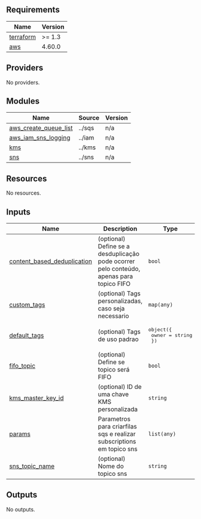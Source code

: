 <!-- BEGIN_TF_DOCS -->
## Requirements

| Name | Version |
|------|---------|
| <a name="requirement_terraform"></a> [terraform](#requirement\_terraform) | >= 1.3 |
| <a name="requirement_aws"></a> [aws](#requirement\_aws) | 4.60.0 |

## Providers

No providers.

## Modules

| Name | Source | Version |
|------|--------|---------|
| <a name="module_aws_create_queue_list"></a> [aws\_create\_queue\_list](#module\_aws\_create\_queue\_list) | ../sqs | n/a |
| <a name="module_aws_iam_sns_logging"></a> [aws\_iam\_sns\_logging](#module\_aws\_iam\_sns\_logging) | ../iam | n/a |
| <a name="module_kms"></a> [kms](#module\_kms) | ../kms | n/a |
| <a name="module_sns"></a> [sns](#module\_sns) | ../sns | n/a |

## Resources

No resources.

## Inputs

| Name | Description | Type | Default | Required |
|------|-------------|------|---------|:--------:|
| <a name="input_content_based_deduplication"></a> [content\_based\_deduplication](#input\_content\_based\_deduplication) | (optional) Define se a desduplicação pode ocorrer pelo conteúdo, apenas para topico FIFO | `bool` | `false` | no |
| <a name="input_custom_tags"></a> [custom\_tags](#input\_custom\_tags) | (optional) Tags personalizadas, caso seja necessario | `map(any)` | n/a | yes |
| <a name="input_default_tags"></a> [default\_tags](#input\_default\_tags) | (optional) Tags de uso padrao | <pre>object({<br>    owner = string<br>  })</pre> | n/a | yes |
| <a name="input_fifo_topic"></a> [fifo\_topic](#input\_fifo\_topic) | (optional) Define se topico será FIFO | `bool` | `false` | no |
| <a name="input_kms_master_key_id"></a> [kms\_master\_key\_id](#input\_kms\_master\_key\_id) | (optional) ID de uma chave KMS personalizada | `string` | `""` | no |
| <a name="input_params"></a> [params](#input\_params) | Parametros para criarfilas sqs e realizar subscriptions em topico sns | `list(any)` | n/a | yes |
| <a name="input_sns_topic_name"></a> [sns\_topic\_name](#input\_sns\_topic\_name) | (optional) Nome do topico sns | `string` | n/a | yes |

## Outputs

No outputs.
<!-- END_TF_DOCS -->